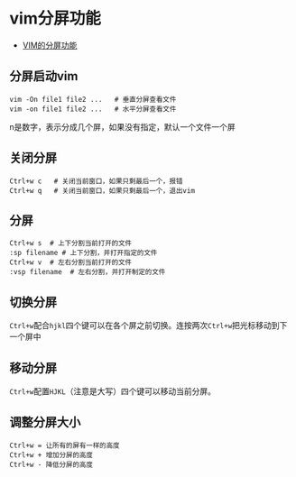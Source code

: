 # vim分屏功能

* [VIM的分屏功能](https://coolshell.cn/articles/1679.html)

## 分屏启动vim

```shell
vim -On file1 file2 ...   # 垂直分屏查看文件
vim -on file1 file2 ...   # 水平分屏查看文件
```
n是数字，表示分成几个屏，如果没有指定，默认一个文件一个屏

## 关闭分屏

```vim
Ctrl+w c   # 关闭当前窗口，如果只剩最后一个，报错
Ctrl+w q   # 关闭当前窗口，如果只剩最后一个，退出vim
```

## 分屏

```vim
Ctrl+w s  # 上下分割当前打开的文件
:sp filename # 上下分割，并打开指定的文件
Ctrl+w v  # 左右分割当前打开的文件
:vsp filename  # 左右分割，并打开制定的文件
```

## 切换分屏

`Ctrl+w`配合`hjkl`四个键可以在各个屏之前切换。连按两次`Ctrl+w`把光标移动到下一个屏中

## 移动分屏

`Ctrl+w`配置`HJKL`（注意是大写）四个键可以移动当前分屏。

## 调整分屏大小

```vim
Ctrl+w = 让所有的屏有一样的高度
Ctrl+w + 增加分屏的高度
Ctrl+w - 降低分屏的高度
```
